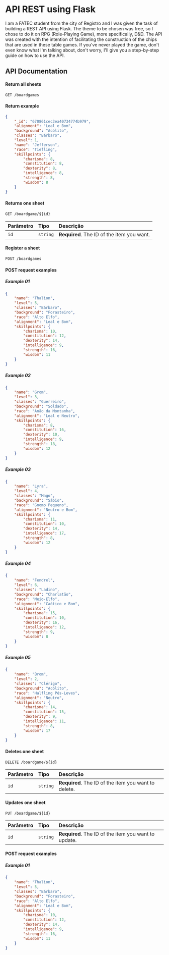 
# API REST using Flask

I am a FATEC student from the city of Registro and I was given the task of building a REST API using Flask. The theme to be chosen was free, so I chose to do it on RPG (Role-Playing Game), more specifically, D&D. The API was created with the intention of facilitating the construction of the chips that are used in these table games. If you've never played the game, don't even know what I'm talking about, don't worry, I'll give you a step-by-step guide on how to use the API.


## API Documentation

#### Return all sheets

```http
GET /boardgames
```

#### Return example

```json
{
    "_id": "670861cec3ea40734774b979",
    "alignment": "Leal e Bom",
    "background": "Acólito",
    "classes": "Bárbaro",
    "level": 1,
    "name": "Jefferson",
    "race": "Tiefling",
    "skillpoints": {
        "charisma": 8,
        "constitution": 8,
        "dexterity": 8,
        "intelligence": 8,
        "strength": 8,
        "wisdom": 8
    }
}
```

#### Returns one sheet

```http
GET /boardgame/${id}
```

| Parâmetro   | Tipo       | Descrição                                   |
| :---------- | :--------- | :------------------------------------------ |
| `id`      | `string` | **Required**. The ID of the item you want. |

#### Register a sheet

```http
POST /boardgames
```

#### POST request examples

##### Example 01

```json
{
    "name": "Thalion",
    "level": 5,
    "classes": "Bárbaro",
    "background": "Forasteiro",
    "race": "Alto Elfo",
    "alignment": "Leal e Bom",
    "skillpoints": {
        "charisma": 10,
        "constitution": 12,
        "dexterity": 14,
        "intelligence": 9,
        "strength": 16,
        "wisdom": 11
    }
}
```

##### Example 02

```json
{
    "name": "Grom",
    "level": 3,
    "classes": "Guerreiro",
    "background": "Soldado",
    "race": "Anão da Montanha",
    "alignment": "Leal e Neutro",
    "skillpoints": {
        "charisma": 8,
        "constitution": 16,
        "dexterity": 10,
        "intelligence": 9,
        "strength": 18,
        "wisdom": 12
    }
}
```

##### Example 03

```json
{
    "name": "Lyra",
    "level": 4,
    "classes": "Mago",
    "background": "Sábio",
    "race": "Gnomo Pequeno",
    "alignment": "Neutro e Bom",
    "skillpoints": {
        "charisma": 11,
        "constitution": 10,
        "dexterity": 14,
        "intelligence": 17,
        "strength": 8,
        "wisdom": 12
    }
}
```

##### Example 04

```json
{
    "name": "Fendrel",
    "level": 6,
    "classes": "Ladino",
    "background": "Charlatão",
    "race": "Meio-Elfo",
    "alignment": "Caótico e Bom",
    "skillpoints": {
        "charisma": 15,
        "constitution": 10,
        "dexterity": 16,
        "intelligence": 12,
        "strength": 9,
        "wisdom": 8
    }
}
```

##### Example 05

```json
{
    "name": "Brom",
    "level": 2,
    "classes": "Clérigo",
    "background": "Acólito",
    "race": "Halfling Pés-Leves",
    "alignment": "Neutro",
    "skillpoints": {
        "charisma": 14,
        "constitution": 15,
        "dexterity": 9,
        "intelligence": 11,
        "strength": 8,
        "wisdom": 17
    }
}
```

#### Deletes one sheet

```http
DELETE /boardgame/${id}
```

| Parâmetro   | Tipo       | Descrição                                   |
| :---------- | :--------- | :------------------------------------------ |
| `id`      | `string` | **Required**. The ID of the item you want to delete. |

#### Updates one sheet

```http
PUT /boardgame/${id}
```

| Parâmetro   | Tipo       | Descrição                                   |
| :---------- | :--------- | :------------------------------------------ |
| `id`      | `string` | **Required**. The ID of the item you want to update. |

#### POST request examples

##### Example 01

```json
{
    "name": "Thalion",
    "level": 5,
    "classes": "Bárbaro",
    "background": "Forasteiro",
    "race": "Alto Elfo",
    "alignment": "Leal e Bom",
    "skillpoints": {
        "charisma": 10,
        "constitution": 12,
        "dexterity": 14,
        "intelligence": 9,
        "strength": 16,
        "wisdom": 11
    }
}
```